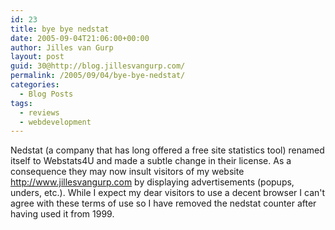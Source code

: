 ```yaml
---
id: 23
title: bye bye nedstat
date: 2005-09-04T21:06:00+00:00
author: Jilles van Gurp
layout: post
guid: 30@http://blog.jillesvangurp.com/
permalink: /2005/09/04/bye-bye-nedstat/
categories:
  - Blog Posts
tags:
  - reviews
  - webdevelopment
---
```

 Nedstat (a company that has long offered a free site statistics tool) renamed itself to Webstats4U and made a subtle change in their license. As a consequence they may now insult visitors of my website http://www.jillesvangurp.com by displaying advertisements (popups, unders, etc.). While I expect my dear visitors to use a decent browser I can't agree with these terms of use so I have removed the nedstat counter after having used it from 1999. 